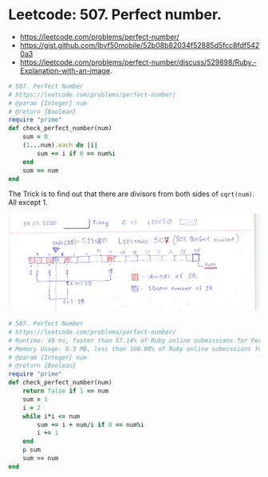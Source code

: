 # Leetcode: 507. Perfect number.

- https://leetcode.com/problems/perfect-number/
- https://gist.github.com/lbvf50mobile/52b08b82034f52885d5fcc8fdf5420a3 
- https://leetcode.com/problems/perfect-number/discuss/529898/Ruby.-Explanation-with-an-image.

```Ruby
# 507. Perfect Number
# https://leetcode.com/problems/perfect-number/
# @param {Integer} num
# @return {Boolean}
require "prime"
def check_perfect_number(num)
    sum = 0
    (1...num).each do |i|
        sum += i if 0 == num%i
    end
    sum == num
end
```

The Trick is to find out that there are divisors from both sides of `sqrt(num)`. All except 1. 

![Show that divisors of 28 are from both sides of sqrt(28) == 5.3, and 2 * 14 = 28, and 4 * 7 = 28](lc507.png)

```Ruby
# 507. Perfect Number
# https://leetcode.com/problems/perfect-number/
# Runtime: 40 ms, faster than 57.14% of Ruby online submissions for Perfect Number.
# Memory Usage: 9.3 MB, less than 100.00% of Ruby online submissions for Perfect Number
# @param {Integer} num
# @return {Boolean}
require "prime"
def check_perfect_number(num)
    return false if 1 == num
    sum = 1
    i = 2
    while i*i <= num
        sum += i + num/i if 0 == num%i
        i += 1
    end
    p sum
    sum == num
end
```